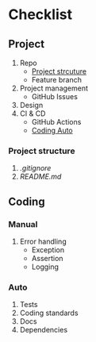 # Checklist

## Project
1. Repo
    * [Project strcuture](#project-structure)
    * Feature branch
1. Project management
    * GitHub Issues
1. Design
1. CI & CD
    * GitHub Actions
    * [Coding Auto](#auto)

### Project structure
1. *.gitignore*
1. *README.md*

## Coding

### Manual
1. Error handling
    * Exception
    * Assertion
    * Logging

### Auto
1. Tests
1. Coding standards
1. Docs
1. Dependencies
